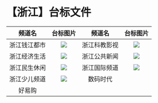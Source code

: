 # 【浙江】台标文件
|频道名|台标图片|频道名|台标图片|
|:---:|:---:|:---:|:---:|
|浙江钱江都市|<img src="https://raw.githubusercontent.com/wanglindl/TVLogo/main/img/Zhejiang1.png">|浙江科教影视|<img src="https://raw.githubusercontent.com/wanglindl/TVLogo/main/img/Zhejiang3.png">|
|浙江经济生活|<img src="https://raw.githubusercontent.com/wanglindl/TVLogo/main/img/Zhejiang2.png">|浙江公共新闻|<img src="https://raw.githubusercontent.com/wanglindl/TVLogo/main/img/Zhejiang5.png">|
|浙江民生休闲|<img src="https://raw.githubusercontent.com/wanglindl/TVLogo/main/img/Zhejiang4.png">|浙江国际频道|<img src="https://raw.githubusercontent.com/wanglindl/TVLogo/main/img/Zhejiang7.png">|
|浙江少儿频道|<img src="https://raw.githubusercontent.com/wanglindl/TVLogo/main/img/Zhejiang6.png">|数码时代|<img src="">|
|好易购|<img src="">|
